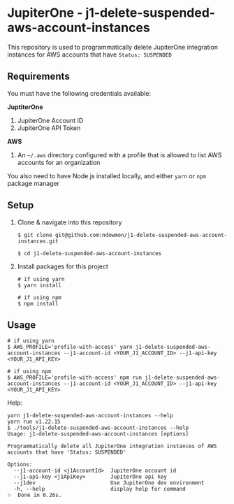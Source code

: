 # JupiterOne - j1-delete-suspended-aws-account-instances

This repository is used to programmatically delete JupiterOne integration instances for AWS accounts that have `Status: SUSPENDED`

## Requirements

You must have the following credentials available:
  
  **JuptiterOne**
  1. JupiterOne Account ID
  2. JupiterOne API Token

  **AWS**
  1. An `~/.aws` directory configured with a profile that is allowed to list AWS accounts for an organization

You also need to have Node.js installed locally, and either `yarn` or `npm` package manager

## Setup

1. Clone & navigate into this repository
    ```
    $ git clone git@github.com:ndowmon/j1-delete-suspended-aws-account-instances.git

    $ cd j1-delete-suspended-aws-account-instances
    ```

2. Install packages for this project
    ```
    # if using yarn
    $ yarn install

    # if using npm
    $ npm install
    ```

## Usage

```
# if using yarn
$ AWS_PROFILE='profile-with-access' yarn j1-delete-suspended-aws-account-instances --j1-account-id <YOUR_J1_ACCOUNT_ID> --j1-api-key <YOUR_J1_API_KEY>

# if using npm
$ AWS_PROFILE='profile-with-access' npm run j1-delete-suspended-aws-account-instances --j1-account-id <YOUR_J1_ACCOUNT_ID> --j1-api-key <YOUR_J1_API_KEY>
```

Help:

```
yarn j1-delete-suspended-aws-account-instances --help
yarn run v1.22.15
$ ./tools/j1-delete-suspended-aws-account-instances --help
Usage: j1-delete-suspended-aws-account-instances [options]

Programmatically delete all JupiterOne integration instances of AWS accounts that have 'Status: SUSPENDED'

Options:
  --j1-account-id <j1AccountId>  JupiterOne account id
  --j1-api-key <j1ApiKey>        JupiterOne api key
  --j1dev                        Use JupiterOne dev environment
  -h, --help                     display help for command
✨  Done in 0.26s.
```